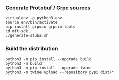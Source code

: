 ### Generate Protobuf / Grpc sources

```
virtualenv -p python3 env
source env/bin/activate
pip install grpcio grpcio-tools
cd mft-sdk
./generate-stubs.sh
```

### Build the distribution
```
python3 -m pip install --upgrade build
python3 -m build
python3 -m pip install --upgrade twine
python3 -m twine upload --repository pypi dist/*
```

